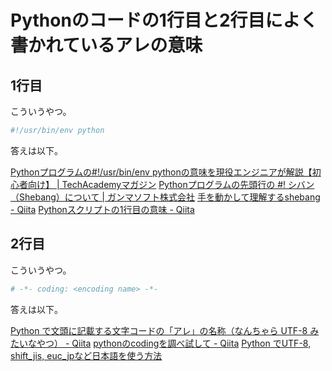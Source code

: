 # Pythonのコードの1行目と2行目によく書かれているアレの意味

## 1行目

こういうやつ。

~~~python
#!/usr/bin/env python
~~~

答えは以下。

[Pythonプログラムの\#\!/usr/bin/env pythonの意味を現役エンジニアが解説【初心者向け】 \| TechAcademyマガジン](https://techacademy.jp/magazine/22254)
[Pythonプログラムの先頭行の \#\! シバン（Shebang）について \| ガンマソフト株式会社](https://gammasoft.jp/python/python-shebang/)
[手を動かして理解するshebang \- Qiita](https://qiita.com/takey/items/ae2124531fb57a197b22)
[Pythonスクリプトの1行目の意味 \- Qiita](https://qiita.com/nafuka/items/c97bfd2a4ca26e70e722)

## 2行目

こういうやつ。

~~~python
# -*- coding: <encoding name> -*-
~~~

答えは以下。

[Python で文頭に記載する文字コードの「アレ」の名称（なんちゃら UTF\-8 みたいなやつ） \- Qiita](https://qiita.com/KEINOS/items/6efc1147b917d7811b5b)
[pythonのcodingを調べ試して \- Qiita](https://qiita.com/kaizen_nagoya/items/55e92e0636cbcd0c80be)
[Python でUTF\-8, shift\_jis, euc\_jpなど日本語を使う方法](http://osksn2.hep.sci.osaka-u.ac.jp/~taku/osx/python/encoding.html)

